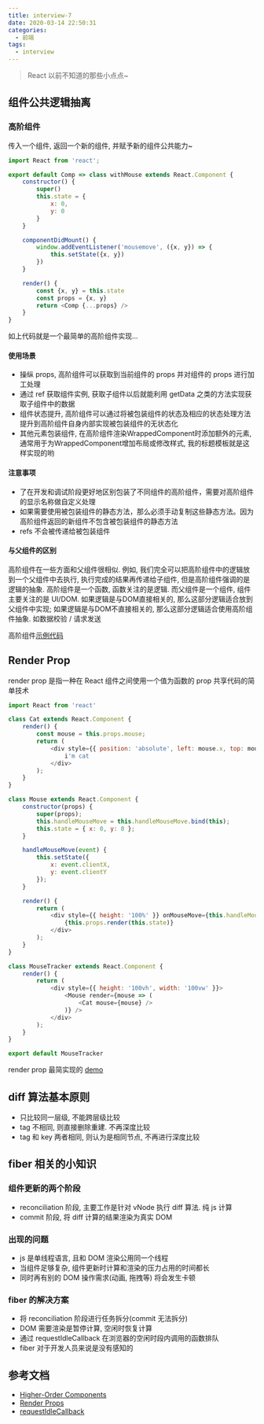 ```yaml
---
title: interview-7
date: 2020-03-14 22:50:31
categories:
  - 前端
tags:
  - interview
---
```


> React 以前不知道的那些小点点~

## 组件公共逻辑抽离

### 高阶组件

传入一个组件, 返回一个新的组件, 并赋予新的组件公共能力~

```js
import React from 'react';

export default Comp => class withMouse extends React.Component {
    constructor() {
        super()
        this.state = {
            x: 0,
            y: 0
        }
    }

    componentDidMount() {
        window.addEventListener('mousemove', ({x, y}) => {
            this.setState({x, y})
        })
    }

    render() {
        const {x, y} = this.state
        const props = {x, y}
        return <Comp {...props} />
    }
}
```

如上代码就是一个最简单的高阶组件实现...

#### 使用场景

- 操纵 props, 高阶组件可以获取到当前组件的 props 并对组件的 props 进行加工处理
- 通过 ref 获取组件实例, 获取子组件以后就能利用 getData 之类的方法实现获取子组件中的数据
- 组件状态提升, 高阶组件可以通过将被包装组件的状态及相应的状态处理方法提升到高阶组件自身内部实现被包装组件的无状态化
- 其他元素包装组件, 在高阶组件渲染WrappedComponent时添加额外的元素, 通常用于为WrappedComponent增加布局或修改样式, 我的标题模板就是这样实现的哟

#### 注意事项

- 了在开发和调试阶段更好地区别包装了不同组件的高阶组件，需要对高阶组件的显示名称做自定义处理
- 如果需要使用被包装组件的静态方法，那么必须手动复制这些静态方法。因为高阶组件返回的新组件不包含被包装组件的静态方法
- refs 不会被传递给被包装组件

#### 与父组件的区别

高阶组件在一些方面和父组件很相似. 例如, 我们完全可以把高阶组件中的逻辑放到一个父组件中去执行, 执行完成的结果再传递给子组件, 但是高阶组件强调的是逻辑的抽象. 高阶组件是一个函数, 函数关注的是逻辑. 而父组件是一个组件, 组件主要关注的是 UI/DOM. 如果逻辑是与DOM直接相关的, 那么这部分逻辑适合放到父组件中实现; 如果逻辑是与DOM不直接相关的, 那么这部分逻辑适合使用高阶组件抽象. 如数据校验 / 请求发送

高阶组件[示例代码](https://github.com/luoquanquan/learn-fe/commit/9c58284a470c4b72f53b76aecd566db24d5f7fbd)

## Render Prop

render prop 是指一种在 React 组件之间使用一个值为函数的 prop 共享代码的简单技术

```js
import React from 'react'

class Cat extends React.Component {
    render() {
        const mouse = this.props.mouse;
        return (
            <div style={{ position: 'absolute', left: mouse.x, top: mouse.y }}>
                i'm cat
            </div>
        );
    }
}

class Mouse extends React.Component {
    constructor(props) {
        super(props);
        this.handleMouseMove = this.handleMouseMove.bind(this);
        this.state = { x: 0, y: 0 };
    }

    handleMouseMove(event) {
        this.setState({
            x: event.clientX,
            y: event.clientY
        });
    }

    render() {
        return (
            <div style={{ height: '100%' }} onMouseMove={this.handleMouseMove}>
                {this.props.render(this.state)}
            </div>
        );
    }
}

class MouseTracker extends React.Component {
    render() {
        return (
            <div style={{ height: '100vh', width: '100vw' }}>
                <Mouse render={mouse => (
                    <Cat mouse={mouse} />
                )} />
            </div>
        );
    }
}

export default MouseTracker
```

render prop 最简实现的 [demo](https://github.com/luoquanquan/learn-fe/commit/a183f7bae8ba27eec42bc0543637a093cec29494)

## diff 算法基本原则

- 只比较同一层级, 不能跨层级比较
- tag 不相同, 则直接删除重建. 不再深度比较
- tag 和 key 两者相同, 则认为是相同节点, 不再进行深度比较

## fiber 相关的小知识

### 组件更新的两个阶段

- reconciliation 阶段, 主要工作是针对 vNode 执行 diff 算法. 纯 js 计算
- commit 阶段, 将 diff 计算的结果渲染为真实 DOM

### 出现的问题

- js 是单线程语言, 且和 DOM 渲染公用同一个线程
- 当组件足够复杂, 组件更新时计算和渲染的压力占用的时间都长
- 同时再有别的 DOM 操作需求(动画, 拖拽等) 将会发生卡顿

### fiber 的解决方案

- 将 reconciliation 阶段进行任务拆分(commit 无法拆分)
- DOM 需要渲染是暂停计算, 空闲时恢复计算
- 通过 requestIdleCallback 在浏览器的空闲时段内调用的函数排队
- fiber 对于开发人员来说是没有感知的

## 参考文档

- [Higher-Order Components](https://reactjs.org/docs/higher-order-components.html)
- [Render Props](https://reactjs.org/docs/render-props.html)
- [requestIdleCallback](https://developer.mozilla.org/zh-CN/docs/Web/API/Window/requestIdleCallback)
